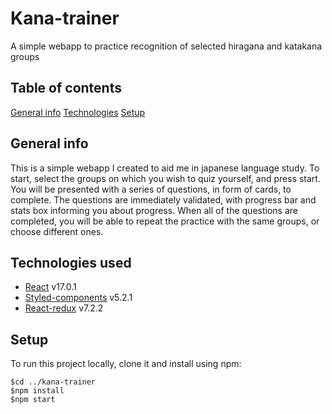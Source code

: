 # Kana-trainer

A simple webapp to practice recognition of selected hiragana and katakana groups

## Table of contents

[General info](#general-info)
[Technologies](#technologies)
[Setup](#setup)

## General info

This is a simple webapp I created to aid me in japanese language study.
To start, select the groups on which you wish to quiz yourself, and press start. You will be presented with a series of questions, in form of cards, to complete. The questions are immediately validated, with progress bar and stats box informing you about progress.
When all of the questions are completed, you will be able to repeat the practice with the same groups, or choose different ones.

## Technologies used

- [React](https://github.com/facebook/react) v17.0.1
- [Styled-components](https://github.com/styled-components/styled-components) v5.2.1
- [React-redux](https://github.com/reduxjs/react-redux) v7.2.2

## Setup

To run this project locally, clone it and install using npm:

```
$cd ../kana-trainer
$npm install
$npm start
```
